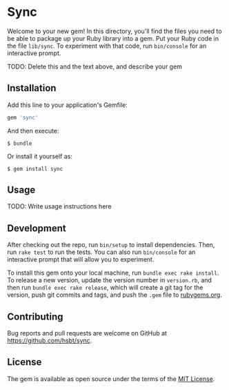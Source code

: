 # Sync

Welcome to your new gem! In this directory, you'll find the files you need to be able to package up your Ruby library into a gem. Put your Ruby code in the file `lib/sync`. To experiment with that code, run `bin/console` for an interactive prompt.

TODO: Delete this and the text above, and describe your gem

## Installation

Add this line to your application's Gemfile:

```ruby
gem 'sync'
```

And then execute:

    $ bundle

Or install it yourself as:

    $ gem install sync

## Usage

TODO: Write usage instructions here

## Development

After checking out the repo, run `bin/setup` to install dependencies. Then, run `rake test` to run the tests. You can also run `bin/console` for an interactive prompt that will allow you to experiment.

To install this gem onto your local machine, run `bundle exec rake install`. To release a new version, update the version number in `version.rb`, and then run `bundle exec rake release`, which will create a git tag for the version, push git commits and tags, and push the `.gem` file to [rubygems.org](https://rubygems.org).

## Contributing

Bug reports and pull requests are welcome on GitHub at https://github.com/hsbt/sync.

## License

The gem is available as open source under the terms of the [MIT License](https://opensource.org/licenses/MIT).

